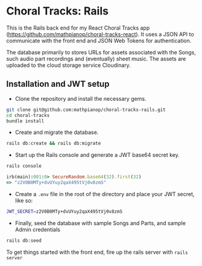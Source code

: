 # Choral Tracks: Rails

This is the Rails back end for my React Choral Tracks app (https://github.com/mathpianop/choral-tracks-react). It uses a JSON API to communicate with the front end and JSON Web Tokens for authentication.

The database primarily to stores URLs for assets associated with the Songs, such audio part recordings and (eventually) sheet music. The assets are uploaded to the cloud storage service Cloudinary.

## Installation and JWT setup

* Clone the repository and install the necessary gems.

```bash
git clone git@github.com:mathpianop/choral-tracks-rails.git
cd choral-tracks
bundle install
```

* Create and migrate the database.
```bash
rails db:create && rails db:migrate
```

* Start up the Rails console and generate a JWT base64 secret key.

```bash
rails console
```

```ruby
irb(main):001:0> SecureRandom.base64(32).first(32)
=> "z2V0B0MTy+dvUYuy2qaX495tVj0v8zmS"
```

* Create a `.env` file in the root of the directory and place your JWT secret, like so:

```bash
JWT_SECRET=z2V0B0MTy+dvUYuy2qaX495tVj0v8zmS
```

* Finally, seed the database with sample Songs and Parts, and sample Admin credentials
```bash
rails db:seed
```

To get things started with the front end, fire up the rails server with `rails server`